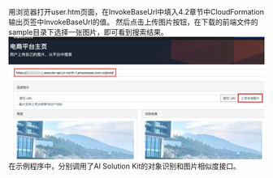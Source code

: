 用浏览器打开user.htm页面，在InvokeBaseUrl中填入4.2章节中CloudFormation输出页签中InvokeBaseUrl的值。
然后点击上传图片按钮，在下载的前端文件的sample目录下选择一张图片，即可看到搜索结果。
![](images/user-1.png)
在示例程序中，分别调用了AI Solution Kit的对象识别和图片相似度接口。
